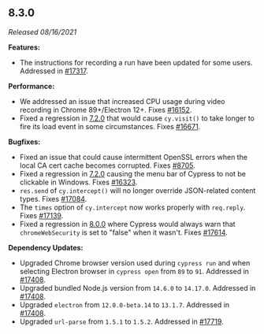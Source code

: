## 8.3.0

_Released 08/16/2021_

**Features:**

- The instructions for recording a run have been updated for some users.
  Addressed in [#17317](https://github.com/cypress-io/cypress/issues/17317).

**Performance:**

- We addressed an issue that increased CPU usage during video recording in
  Chrome 89+/Electron 12+. Fixes
  [#16152](https://github.com/cypress-io/cypress/issues/16152).
- Fixed a regression in [7.2.0](/guides/references/changelog#7-2-0) that would
  cause `cy.visit()` to take longer to fire its load event in some
  circumstances. Fixes
  [#16671](https://github.com/cypress-io/cypress/issues/16671).

**Bugfixes:**

- Fixed an issue that could cause intermittent OpenSSL errors when the local CA
  cert cache becomes corrupted. Fixes
  [#8705](https://github.com/cypress-io/cypress/issues/8705).
- Fixed a regression in [7.2.0](/guides/references/changelog#7-2-0) causing the
  menu bar of Cypress to not be clickable in Windows. Fixes
  [#16323](https://github.com/cypress-io/cypress/issues/16323).
- `res.send` of `cy.intercept()` will no longer override JSON-related content
  types. Fixes [#17084](https://github.com/cypress-io/cypress/issues/17084).
- The `times` option of `cy.intercept` now works properly with `req.reply`.
  Fixes [#17139](https://github.com/cypress-io/cypress/issues/17139).
- Fixed a regression in [8.0.0](/guides/references/changelog#8-0-0) where
  Cypress would always warn that `chromeWebSecurity` is set to "false" when it
  wasn't. Fixes [#17614](https://github.com/cypress-io/cypress/issues/17614).

**Dependency Updates:**

- Upgraded Chrome browser version used during `cypress run` and when selecting
  Electron browser in `cypress open` from `89` to `91`. Addressed in
  [#17408](https://github.com/cypress-io/cypress/pull/17408).
- Upgraded bundled Node.js version from `14.6.0` to `14.17.0`. Addressed in
  [#17408](https://github.com/cypress-io/cypress/pull/17408).
- Upgraded `electron` from `12.0.0-beta.14` to `13.1.7`. Addressed in
  [#17408](https://github.com/cypress-io/cypress/pull/17408).
- Upgraded `url-parse` from `1.5.1` to `1.5.2`. Addressed in
  [#17719](https://github.com/cypress-io/cypress/pull/17719).
